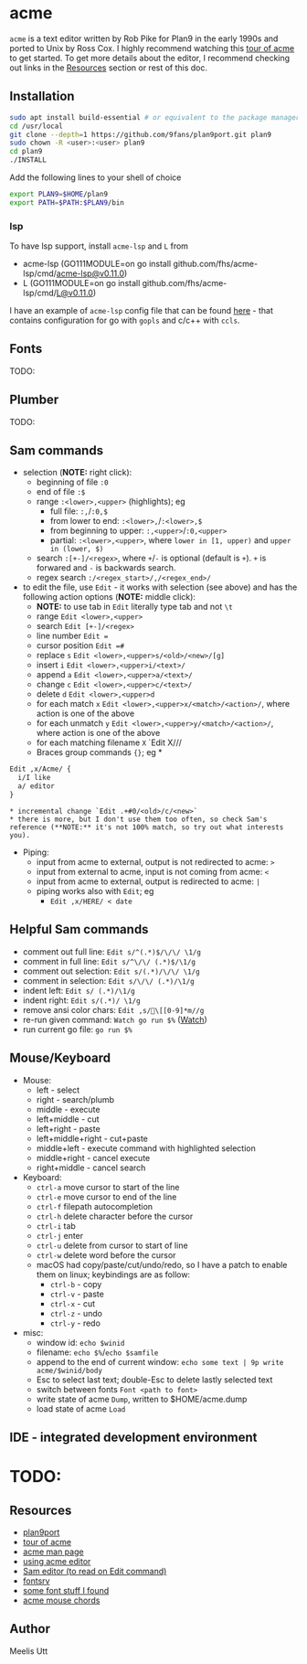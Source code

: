 # acme

`acme` is a text editor written by Rob Pike for Plan9 in the early 1990s and ported to Unix by Ross Cox.
I highly recommend watching this [tour of acme](https://research.swtch.com/acme) to get started.
To get more details about the editor, I recommend checking out links in the [Resources](#Resources) section or rest of this doc.

## Installation

```sh
sudo apt install build-essential # or equivalent to the package manager
cd /usr/local
git clone --depth=1 https://github.com/9fans/plan9port.git plan9
sudo chown -R <user>:<user> plan9
cd plan9
./INSTALL
```

Add the following lines to your shell of choice

```sh
export PLAN9=$HOME/plan9
export PATH=$PATH:$PLAN9/bin
```

### lsp

To have lsp support, install `acme-lsp` and `L` from
* acme-lsp (GO111MODULE=on go install github.com/fhs/acme-lsp/cmd/acme-lsp@v0.11.0)
* L (GO111MODULE=on go install github.com/fhs/acme-lsp/cmd/L@v0.11.0)

I have an example of `acme-lsp` config file that can be found [here](../molecurrent/acme-lsp-config.toml) - that contains configuration for go with `gopls` and c/c++ with `ccls`.

## Fonts

TODO:

## Plumber

TODO:

## Sam commands


* selection (**NOTE:** right click):
	* beginning of file `:0`
	* end of file `:$`
	* range `:<lower>,<upper>` (highlights); eg
		* full file: `:,`/`:0,$`
		* from lower to end: `:<lower>,`/`:<lower>,$`
		* from beginning to upper: `:,<upper>`/`:0,<upper>`
		* partial: `:<lower>,<upper>`, where `lower in [1, upper)` and `upper in (lower, $)`
	* search `:[+-]/<regex>`, where `+`/`-` is optional (default is `+`). `+` is forwared and `-` is backwards search.
	* regex search `:/<regex_start>/,/<regex_end>/`
* to edit the file, use `Edit` - it works with selection (see above) and has the following action options (**NOTE:** middle click):
	* **NOTE:** to use tab in `Edit` literally type tab  and not `\t`
	* range `Edit <lower>,<upper>`
	* search `Edit [+-]/<regex>`
	* line number `Edit =`
	* cursor position `Edit =#`
	* replace `s` `Edit <lower>,<upper>s/<old>/<new>/[g]`
	* insert `i` `Edit <lower>,<upper>i/<text>/`
	* append `a` `Edit <lower>,<upper>a/<text>/`
	* change `c` `Edit <lower>,<upper>c/<text>/`
	* delete `d` `Edit <lower>,<upper>d`
	* for each match `x` `Edit <lower>,<upper>x/<match>/<action>/`, where action is one of the above
	* for each unmatch `y` `Edit <lower>,<upper>y/<match>/<action>/`, where action is one of the above
	* for each matching filename `X` `Edit X/<match>/<action>/
	* Braces group commands `{}`; eg
		* 
```txt
Edit ,x/Acme/ {
  i/I like 
  a/ editor
}
```
	* incremental change `Edit .+#0/<old>/c/<new>`
	* there is more, but I don't use them too often, so check Sam's reference (**NOTE:** it's not 100% match, so try out what interests you).
* Piping:
	* input from acme to external, output is not redirected to acme: `>`
	* input from external to acme, input is not coming from acme: `<`
	* input from acme to external, output is redirected to acme: `|`
	* piping works also with `Edit`; eg
		* `Edit ,x/HERE/ < date`

## Helpful Sam commands

* comment out full line: `Edit s/^(.*)$/\/\/ \1/g`
* comment in full line: `Edit s/^\/\/ (.*)$/\1/g`
* comment out selection: `Edit s/(.*)/\/\/ \1/g`
* comment in selection: `Edit s/\/\/ (.*)/\1/g`
* indent left: `Edit s/ (.*)/\1/g`
* indent right: `Edit s/(.*)/ \1/g`
* remove ansi color chars: `Edit ,s/\[[0-9]*m//g`
* re-run given command: `Watch go run $%` ([Watch](https://github.com/9fans/go/tree/main/acme/Watch))
* run current go file: `go run $%`

## Mouse/Keyboard

* Mouse:
	* left - select
	* right - search/plumb
	* middle - execute
	* left+middle - cut
	* left+right - paste
	* left+middle+right - cut+paste
	* middle+left - execute command with highlighted selection
	* middle+right - cancel execute
	* right+middle - cancel search
* Keyboard:
	* `ctrl-a` move cursor to start of the line
	* `ctrl-e` move cursor to end of the line
	* `ctrl-f` filepath autocompletion
	* `ctrl-h` delete character before the cursor
	* `ctrl-i` tab
	* `ctrl-j` enter
	* `ctrl-u` delete from cursor to start of line
	* `ctrl-w` delete word before the cursor
	* macOS had copy/paste/cut/undo/redo, so I have a patch to enable them on linux; keybindings are as follow:
		* `ctrl-b` - copy
		* `ctrl-v` - paste
		* `ctrl-x` - cut
		* `ctrl-z` - undo
		* `ctrl-y` - redo
* misc:
	* window id: `echo $winid`
	* filename: `echo $%`/`echo $samfile`
	* append to the end of current window: `echo some text | 9p write acme/$winid/body` 
	* Esc to select last text; double-Esc to delete lastly selected text
	* switch between fonts `Font <path to font>`
	* write state of acme `Dump`, written to $HOME/acme.dump
	* load state of acme `Load`

## IDE - integrated development environment

# TODO:

## Resources

* [plan9port](https://github.com/9fans/plan9port.git)
* [tour of acme](https://research.swtch.com/acme)
* [acme man page](https://9fans.github.io/plan9port/man/man1/acme.html)
* [using acme editor](https://groups.google.com/g/comp.os.plan9/c/\_YUEVbTFuME/m/tJHB8y8-0vYJ)
* [Sam editor (to read on Edit command)](https://9p.io/sys/doc/sam/sam.html)
* [fontsrv](https://9fans.github.io/plan9port/man/man4/fontsrv.html)
* [some font stuff I found](https://9fans.topicbox.com/groups/9fans/Td0ab6c3112c95493-M4005dd63b8324e8b0133f10d)
* [acme mouse chords](http://acme.cat-v.org/mouse)

## Author

Meelis Utt
